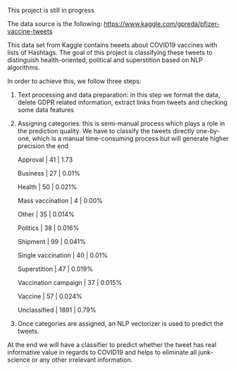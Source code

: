 This project is still in progress

The data source is the following:
https://www.kaggle.com/gpreda/pfizer-vaccine-tweets

This data set from Kaggle contains tweets about COVID19 vaccines with lists of Hashtags. The goal of this project is classifying these tweets to distinguish health-oriented, political and superstition based on NLP algorithms.

In order to achieve this, we follow three steps:

1.	Text processing and data preparation: in this step we format the data, delete GDPR related information, extract links from tweets and checking some data features
    
2.	Assigning categories: this is semi-manual process which plays a role in the prediction quality. We have to classify the tweets directly one-by-one, which is a manual time-consuming process but will generate higher precision the end
        
    Approval              |  41  |  1.73
    
    Business              |  27  |  0.01%
    
    Health                |  50  |  0.021%
    
    Mass vaccination      |  4  |  0.00%
    
    Other                 |  35  |  0.014%
    
    Politics              |  38  |  0.016%
    
    Shipment              |  99  |  0.041%
    
    Single vaccination    |  40  |  0.01%
    
    Superstition          |  47  |  0.019%
    
    Vaccination campaign  |  37  |  0.015%
    
    Vaccine               |  57  |  0.024%



    Unclassified          |  1891  |  0.79%
    
3.	Once categories are assigned, an NLP vectorizer is used to predict the tweets.

At the end we will have a classifier to predict whether the tweet has real informative value in regards to COVID19 and helps to eliminate all junk-science or any other irrelevant information.
